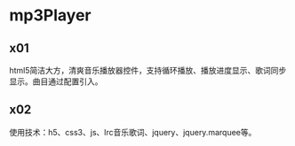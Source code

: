 # mp3Player
## x01 
html5简洁大方，清爽音乐播放器控件，支持循环播放、播放进度显示、歌词同步显示。曲目通过配置引入。

## x02 
使用技术：h5、css3、js、lrc音乐歌词、jquery、jquery.marquee等。